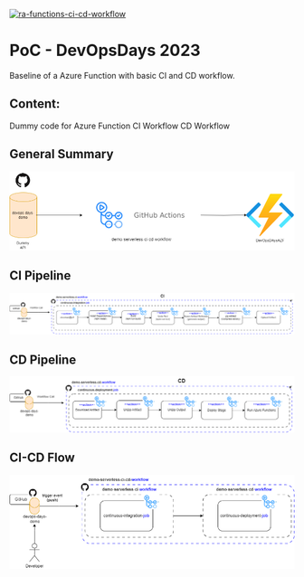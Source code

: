[![ra-functions-ci-cd-workflow](https://github.com/mauosp/devops-days-demo/actions/workflows/demo-serverless-ci-cd-workflow.yaml/badge.svg)](https://github.com/mauosp/devops-days-demo/actions/workflows/demo-serverless-ci-cd-workflow.yaml)

# PoC - DevOpsDays 2023
Baseline of a Azure Function with basic CI and CD workflow.

## Content:
Dummy code for Azure Function
CI Workflow
CD Workflow

## General Summary
![General](docs/images/summary.png)

## CI Pipeline
![CI](docs/images/ci.png)

## CD Pipeline
![CD](docs/images/cd.png)

## CI-CD Flow
![CICD](docs/images/cicd.png)